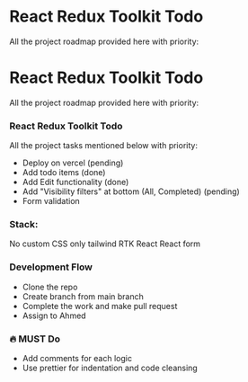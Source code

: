 # React Redux Toolkit Todo

All the project roadmap provided here with priority:

# React Redux Toolkit Todo

All the project roadmap provided here with priority:

### React Redux Toolkit Todo

All the project tasks mentioned below with priority:

- Deploy on vercel (pending)
- Add todo items (done)
- Add Edit functionality (done)
- Add "Visibility filters" at bottom (All, Completed) (pending)
- Form validation

### Stack:

No custom CSS only tailwind
RTK
React
React form

### Development Flow

- Clone the repo
- Create branch from main branch
- Complete the work and make pull request
- Assign to Ahmed

### 🔥 MUST Do

- Add comments for each logic
- Use prettier for indentation and code cleansing
